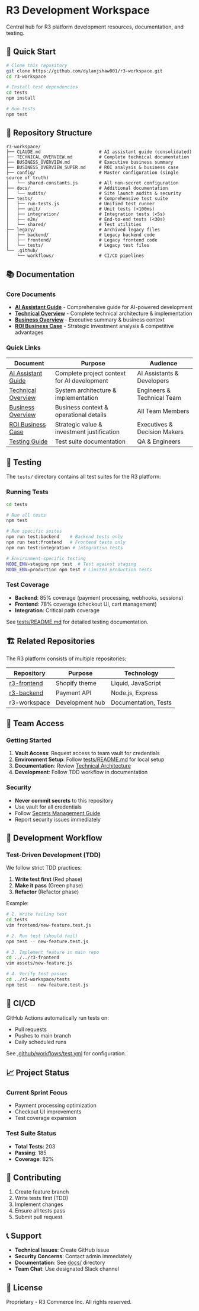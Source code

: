 # R3 Development Workspace

Central hub for R3 platform development resources, documentation, and testing.

## 🚀 Quick Start

```bash
# Clone this repository
git clone https://github.com/dylanjshaw001/r3-workspace.git
cd r3-workspace

# Install test dependencies
cd tests
npm install

# Run tests
npm test
```

## 📁 Repository Structure

```
r3-workspace/
├── CLAUDE.md                      # AI assistant guide (consolidated)
├── TECHNICAL_OVERVIEW.md          # Complete technical documentation
├── BUSINESS_OVERVIEW.md           # Executive business summary
├── BUSINESS_OVERVIEW_SUPER.md     # ROI analysis & business case
├── config/                        # Master configuration (single source of truth)
│   └── shared-constants.js        # All non-secret configuration
├── docs/                          # Additional documentation
│   └── audits/                    # Site launch audits & security
├── tests/                         # Comprehensive test suite
│   ├── run-tests.js               # Unified test runner
│   ├── unit/                      # Unit tests (<100ms)
│   ├── integration/               # Integration tests (<5s)
│   ├── e2e/                       # End-to-end tests (<30s)
│   └── shared/                    # Test utilities
├── legacy/                        # Archived legacy files
│   ├── backend/                   # Legacy backend code
│   ├── frontend/                  # Legacy frontend code
│   └── tests/                     # Legacy test files
└── .github/
    └── workflows/                 # CI/CD pipelines
```

## 📚 Documentation

### Core Documents

- **[AI Assistant Guide](CLAUDE.md)** - Comprehensive guide for AI-powered development
- **[Technical Overview](TECHNICAL_OVERVIEW.md)** - Complete technical architecture & implementation
- **[Business Overview](BUSINESS_OVERVIEW.md)** - Executive summary & business context
- **[ROI Business Case](BUSINESS_OVERVIEW_SUPER.md)** - Strategic investment analysis & competitive advantages

### Quick Links

| Document | Purpose | Audience |
|----------|---------|----------|
| [AI Assistant Guide](CLAUDE.md) | Complete project context for AI development | AI Assistants & Developers |
| [Technical Overview](TECHNICAL_OVERVIEW.md) | System architecture & implementation | Engineers & Technical Team |
| [Business Overview](BUSINESS_OVERVIEW.md) | Business context & operational details | All Team Members |
| [ROI Business Case](BUSINESS_OVERVIEW_SUPER.md) | Strategic value & investment justification | Executives & Decision Makers |
| [Testing Guide](tests/README.md) | Test suite documentation | QA & Engineers |

## 🧪 Testing

The `tests/` directory contains all test suites for the R3 platform:

### Running Tests

```bash
cd tests

# Run all tests
npm test

# Run specific suites
npm run test:backend    # Backend tests only
npm run test:frontend   # Frontend tests only
npm run test:integration # Integration tests

# Environment-specific testing
NODE_ENV=staging npm test  # Test against staging
NODE_ENV=production npm test # Limited production tests
```

### Test Coverage

- **Backend**: 85% coverage (payment processing, webhooks, sessions)
- **Frontend**: 78% coverage (checkout UI, cart management)
- **Integration**: Critical path coverage

See [tests/README.md](tests/README.md) for detailed testing documentation.

## 🏗️ Related Repositories

The R3 platform consists of multiple repositories:

| Repository | Purpose | Technology |
|------------|---------|------------|
| [r3-frontend](https://github.com/dylanjshaw001/r3-frontend) | Shopify theme | Liquid, JavaScript |
| [r3-backend](https://github.com/dylanjshaw001/r3-backend) | Payment API | Node.js, Express |
| r3-workspace | Development hub | Documentation, Tests |

## 👥 Team Access

### Getting Started

1. **Vault Access**: Request access to team vault for credentials
2. **Environment Setup**: Follow [tests/README.md](tests/README.md) for local setup
3. **Documentation**: Review [Technical Architecture](docs/TECHNICAL_ARCHITECTURE.md)
4. **Development**: Follow TDD workflow in documentation

### Security

- **Never commit secrets** to this repository
- Use vault for all credentials
- Follow [Secrets Management Guide](docs/SECRETS_MANAGEMENT.md)
- Report security issues immediately

## 🔄 Development Workflow

### Test-Driven Development (TDD)

We follow strict TDD practices:

1. **Write test first** (Red phase)
2. **Make it pass** (Green phase)
3. **Refactor** (Refactor phase)

Example:
```bash
# 1. Write failing test
cd tests
vim frontend/new-feature.test.js

# 2. Run test (should fail)
npm test -- new-feature.test.js

# 3. Implement feature in main repo
cd ../../r3-frontend
vim assets/new-feature.js

# 4. Verify test passes
cd ../r3-workspace/tests
npm test -- new-feature.test.js
```

## 🚦 CI/CD

GitHub Actions automatically run tests on:
- Pull requests
- Pushes to main branch
- Daily scheduled runs

See [.github/workflows/test.yml](.github/workflows/test.yml) for configuration.

## 📈 Project Status

### Current Sprint Focus
- Payment processing optimization
- Checkout UI improvements
- Test coverage expansion

### Test Suite Status
- **Total Tests**: 203
- **Passing**: 185
- **Coverage**: 82%

## 🤝 Contributing

1. Create feature branch
2. Write tests first (TDD)
3. Implement changes
4. Ensure all tests pass
5. Submit pull request

## 📞 Support

- **Technical Issues**: Create GitHub issue
- **Security Concerns**: Contact admin immediately
- **Documentation**: See [docs/](docs/) directory
- **Team Chat**: Use designated Slack channel

## 📄 License

Proprietary - R3 Commerce Inc. All rights reserved.
